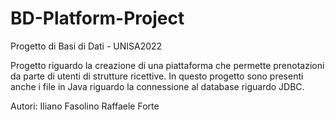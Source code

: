 # BD-Platform-Project
Progetto di Basi di Dati - UNISA2022

Progetto riguardo la creazione di una piattaforma che permette prenotazioni da parte di utenti di strutture ricettive.
In questo progetto sono presenti anche i file in Java riguardo la connessione al database riguardo JDBC.

Autori: 
Iliano Fasolino
Raffaele Forte
